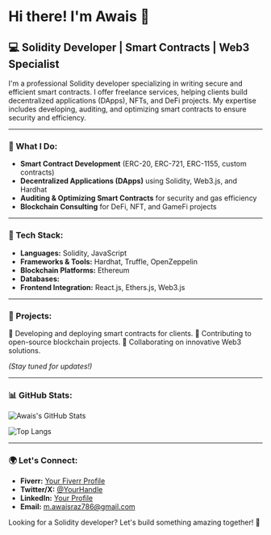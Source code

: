 # Hi there! I'm Awais 👋

## 💻 Solidity Developer | Smart Contracts | Web3 Specialist

I'm a professional Solidity developer specializing in writing secure and efficient smart contracts. I offer freelance services, helping clients build decentralized applications (DApps), NFTs, and DeFi projects. My expertise includes developing, auditing, and optimizing smart contracts to ensure security and efficiency.

---

### 🚀 What I Do:

- **Smart Contract Development** (ERC-20, ERC-721, ERC-1155, custom contracts)
- **Decentralized Applications (DApps)** using Solidity, Web3.js, and Hardhat
- **Auditing & Optimizing Smart Contracts** for security and gas efficiency
- **Blockchain Consulting** for DeFi, NFT, and GameFi projects

---

### 🔧 Tech Stack:

- **Languages:** Solidity, JavaScript
- **Frameworks & Tools:** Hardhat, Truffle, OpenZeppelin
- **Blockchain Platforms:** Ethereum
- **Databases:** 
- **Frontend Integration:** React.js, Ethers.js, Web3.js

---

### 📌 Projects:

🔹 Developing and deploying smart contracts for clients.
🔹 Contributing to open-source blockchain projects.
🔹 Collaborating on innovative Web3 solutions.

*(Stay tuned for updates!)*

---

### 📊 GitHub Stats:

![Awais's GitHub Stats](https://github-readme-stats.vercel.app/api?username=awaiseraz&show_icons=true&theme=dark)

![Top Langs](https://github-readme-stats.vercel.app/api/top-langs/?username=awaiseraz&layout=compact&theme=dark)






---

### 🌍 Let's Connect:

- **Fiverr:** [Your Fiverr Profile](#)
- **Twitter/X:** [@YourHandle](#)
- **LinkedIn:** [Your Profile](#)
- **Email:** [m.awaisraz786@gmail.com](mailto\:your.email@example.com)

Looking for a Solidity developer? Let's build something amazing together! 🚀

